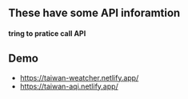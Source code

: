 ## These have some API inforamtion

#### tring to pratice call API

## Demo 

* https://taiwan-weatcher.netlify.app/
* https://taiwan-aqi.netlify.app/
